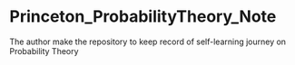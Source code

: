 # Princeton_ProbabilityTheory_Note
The author make the repository to keep record of self-learning journey on Probability Theory
